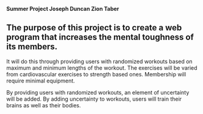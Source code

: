 **Summer Project 
Joseph Duncan 
Zion Taber**

## The purpose of this project is to create a web program that increases the mental toughness of its members. 
It will do this through  providing users with randomized workouts based on maximum and minimum lengths of the workout.
The exercises will be varied from cardiovascular exercises to strength based ones. Membership will require minimal equipment.

By providing users with randomized workouts, an element of uncertainty will be added. 
By adding uncertainty to workouts, users will train their brains as well as their bodies.

